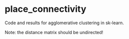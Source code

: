 # place_connectivity

Code and results for agglomerative clustering in sk-learn.

Note: the distance matrix should be undirected!


